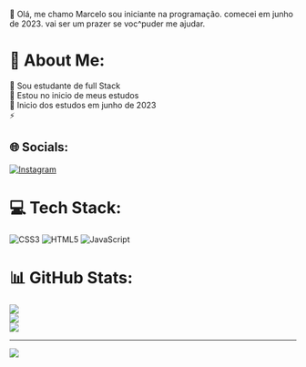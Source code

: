  👋 Olá, me chamo Marcelo sou iniciante na programação. comecei em junho de 2023. vai ser um prazer se voc^puder me ajudar.

# 💫 About Me:
🔭 Sou estudante de full Stack<br>👯 Estou no inicio de meus estudos<br>💬 Inicio dos estudos em junho de 2023<br>⚡ 


## 🌐 Socials:
[![Instagram](https://img.shields.io/badge/Instagram-%23E4405F.svg?logo=Instagram&logoColor=white)](https://instagram.com/@marcelii.nho) 

# 💻 Tech Stack:
![CSS3](https://img.shields.io/badge/css3-%231572B6.svg?style=for-the-badge&logo=css3&logoColor=white) ![HTML5](https://img.shields.io/badge/html5-%23E34F26.svg?style=for-the-badge&logo=html5&logoColor=white) ![JavaScript](https://img.shields.io/badge/javascript-%23323330.svg?style=for-the-badge&logo=javascript&logoColor=%23F7DF1E)
# 📊 GitHub Stats:
![](https://github-readme-stats.vercel.app/api?username=Marcelo-da-silva&theme=monokai&hide_border=false&include_all_commits=false&count_private=false)<br/>
![](https://github-readme-streak-stats.herokuapp.com/?user=Marcelo-da-silva&theme=monokai&hide_border=false)<br/>
![](https://github-readme-stats.vercel.app/api/top-langs/?username=Marcelo-da-silva&theme=monokai&hide_border=false&include_all_commits=false&count_private=false&layout=compact)

---
[![](https://visitcount.itsvg.in/api?id=Marcelo-da-silva&icon=0&color=0)](https://visitcount.itsvg.in)

<!-- Proudly created with GPRM ( https://gprm.itsvg.in ) -->
